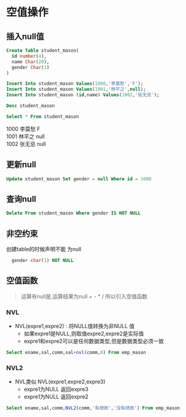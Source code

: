 # 空值操作   

## 插入null值

```sql
Create Table student_mason(
  id number(4),
  name Char(20),
  gender Char(1)
)

Insert Into student_mason Values(1000,'李莫愁','F');
Insert Into student_mason Values(1001,'林平之',null);
Insert Into student_mason (id,name) Values(1002,'张无忌');

Desc student_mason

Select * From student_mason
```

1000	李莫愁           	F   
1001	林平之           	null  
1002	张无忌           	null  

## 更新null
```sql
Update student_mason Set gender = null Where id = 1000
```



## 查询null

```sql
Delete From student_mason Where gender IS NOT NULL
```

## 非空约束
创建table的时候声明不能 为null
```sql
  gender char(1) NOT NULL
  ```



## 空值函数
> 运算有null是,运算结果为null + - * /   所以引入空值函数

### NVL
- NVL(expre1,expre2) : 将NULL值转换为非NULL 值
  - 如果expre1是NULL,则取值expre2,expre2是实际值
  - expre1和expre2可以是任何数据类型,但是数据类型必须一致
```sql
Select ename,sal,comm,sal+nvl(comm,0) From emp_mason
```


### NVL2
- NVL类似 NVL(expre1,expre2,expre3)  
  - expre1为NULL  返回expre3
  - expre1为NULL  返回expre2

```sql
Select ename,sal,comm,NVL2(comm,'有绩效','没有绩效') From emp_mason
```
